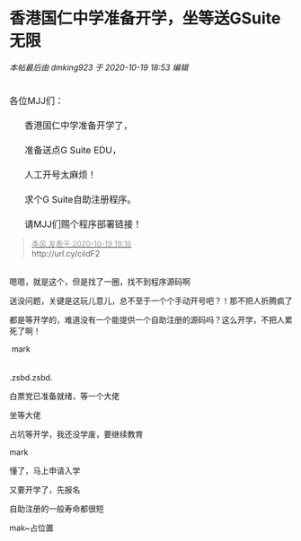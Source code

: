 # 香港国仁中学准备开学，坐等送GSuite无限


<i class="pstatus"> 本帖最后由 dmking923 于 2020-10-19 18:53 编辑 </i><br />
<br />
<font size="3"><br />
各位MJJ们：<br />
<br />
&nbsp; &nbsp;&nbsp; &nbsp;香港国仁中学准备开学了，<br />
<br />
&nbsp; &nbsp;&nbsp; &nbsp;准备送点G Suite EDU，<br />
<br />
&nbsp; &nbsp;&nbsp; &nbsp;人工开号太麻烦！<br />
<br />
&nbsp; &nbsp;&nbsp; &nbsp;求个G Suite自助注册程序。<br />
<br />
&nbsp; &nbsp;&nbsp; &nbsp;请MJJ们赐个程序部署链接！<br />
</font>

<div class="quote"><blockquote><font size="2"><a href="https://www.hostloc.com/forum.php?mod=redirect&amp;goto=findpost&amp;pid=9322794&amp;ptid=756091" target="_blank"><font color="#999999">季风 发表于 2020-10-19 19:16</font></a></font><br />
http://url.cy/ciidF2</blockquote></div><br />
嗯嗯，就是这个，但是找了一圈，找不到程序源码啊

送没问题，关键是这玩儿意儿，总不至于一个个手动开号吧？！那不把人折腾疯了

都是等开学的，难道没有一个能提供一个自助注册的源码吗？这么开学，不把人累死了啊！

<img src="static/image/smiley/default/lol.gif" smilieid="12" border="0" alt="" /> mark<br />
<br />
<br />
.zsbd.zsbd.

白票党已准备就绪，等一个大佬<img src="static/image/smiley/default/lol.gif" smilieid="12" border="0" alt="" />

坐等大佬

占坑等开学，我还没学废，要继续教育

mark

懂了，马上申请入学

又要开学了，先报名<img src="static/image/smiley/default/lol.gif" smilieid="12" border="0" alt="" /><img id="aimg_s3wne" onclick="zoom(this, this.src, 0, 0, 0)" class="zoom" src="https://cdn.jsdelivr.net/gh/hishis/forum-master/public/images/patch.gif" onmouseover="img_onmouseoverfunc(this)" onload="thumbImg(this)" border="0" alt="" />

自助注册的一般寿命都很短

mak~占位置
